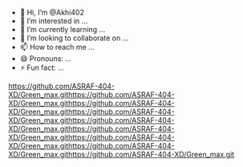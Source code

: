 - 👋 Hi, I’m @Akhi402
- 👀 I’m interested in ...
- 🌱 I’m currently learning ...
- 💞️ I’m looking to collaborate on ...
- 📫 How to reach me ...
- 😄 Pronouns: ...
- ⚡ Fun fact: ...

<!---
Akhi402/Akhi402 is a ✨ special ✨ repository because its `README.md` (this file) appears on your GitHub profile.
You can click the Preview link to take a look at your changes.
--->
https://github.com/ASRAF-404-XD/Green_max.githttps://github.com/ASRAF-404-XD/Green_max.githttps://github.com/ASRAF-404-XD/Green_max.githttps://github.com/ASRAF-404-XD/Green_max.githttps://github.com/ASRAF-404-XD/Green_max.githttps://github.com/ASRAF-404-XD/Green_max.githttps://github.com/ASRAF-404-XD/Green_max.githttps://github.com/ASRAF-404-XD/Green_max.githttps://github.com/ASRAF-404-XD/Green_max.git
